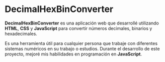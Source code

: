 # DecimalHexBinConverter
**DecimalHexBinConverter** es una aplicación web que desarrollé utilizando **HTML**, **CSS** y **JavaScript** para convertir números decimales, binarios y hexadecimales. 

Es una herramienta útil para cualquier persona que trabaje con diferentes sistemas numéricos en su trabajo o estudios. 
Durante el desarrollo de este proyecto, mejoré mis habilidades en programación en **JavaScript**.
